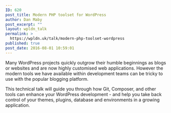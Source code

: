 ```yaml
---
ID: 620
post_title: Modern PHP toolset for WordPress
author: Dan Maby
post_excerpt: ""
layout: wpldn_talk
permalink: >
  https://wpldn.uk/talk/modern-php-toolset-wordpress
published: true
post_date: 2016-08-01 10:59:01
---
```

Many WordPress projects quickly outgrow their humble beginnings as blogs or websites and are now highly customised web applications. However the modern tools we have available within development teams can be tricky to use with the popular blogging platform.

This technical talk will guide you through how Git, Composer, and other tools can enhance your WordPress development - and help you take back control of your themes, plugins, database and environments in a growing application.